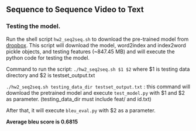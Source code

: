 ## Sequence to Sequence Video to Text ##

### Testing the model.

Run the shell script `hw2_seq2seq.sh` to download the pre-trained model from [dropbox](https://www.dropbox.com/sh/296jton428kzhpm/AABJwB7JAqD_NAF2y5Dd_inda?dl=0).
This script will download the model, word2index and index2word pickle objects, and testing features (~847.45 MB) and will execute the python code for testing the model.

Command to run the script: `./hw2_seq2seq.sh $1 $2` where $1 is testing data directory and $2 is testset_output.txt

`./hw2_seq2seq.sh testing_data_dir testset_output.txt` : this command will download the pretrained model and execute `test_model.py` with $1 and $2 as parameter. (testing_data_dir must include feat/ and id.txt)

After that, it will execute `bleu_eval.py` with $2 as a parameter.

**Average bleu score is 0.6815**
